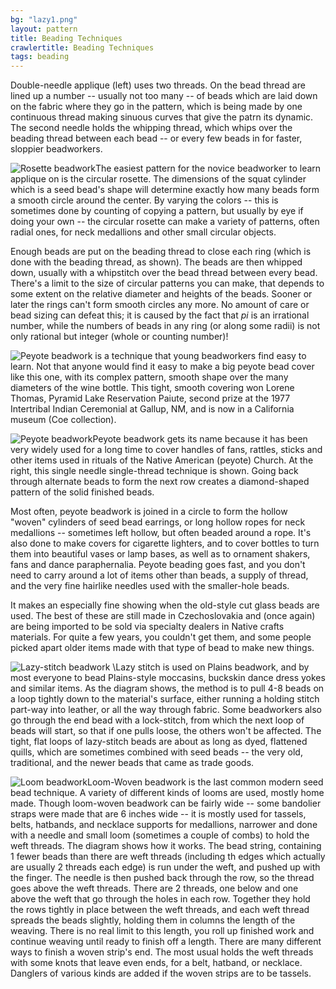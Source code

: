 ```yaml
---
bg: "lazy1.png"
layout: pattern
title: Beading Techniques
crawlertitle: Beading Techniques
tags: beading
---
```


Double-needle applique (left) uses two threads. On the bead thread are lined
up a number -- usually not too many -- of beads which are laid down on
the fabric where they go in the pattern, which is being made by one
continuous thread making sinuous curves that give the patrn its
dynamic. The second needle holds the whipping thread, which whips over
the beading thread between each bead -- or every few beads in for
faster, sloppier beadworkers.

![Rosette beadwork]({{site.url}}/{{site.baseurl}}/assets/images/rosette.png)The
easiest pattern for the novice beadworker to learn applique on is the
circular rosette. The dimensions of
the squat cylinder which is a seed bead's shape will determine exactly
how many beads form a smooth circle around the center. By varying the
colors -- this is sometimes done by counting of copying a pattern, but
usually by eye if doing your own -- the circular rosette can make a
variety of patterns, often radial ones, for neck medallions and other
small circular objects.

Enough beads are put on the beading
thread to close each ring (which is done with the beading thread, as
shown). The beads are then whipped down, usually with a whipstitch over
the bead thread between every bead. There's a limit to the size of
circular patterns you can make, that depends to some extent on the
relative diameter and heights of the beads. Sooner or later the rings
can't form smooth circles any more. No amount of care or bead sizing
can defeat this; it is caused by the fact that <i>pi</i> is an
irrational number, while the numbers of beads in any ring (or along
some radii) is not only rational but integer (whole or counting
number)!

![Peyote beadwork]({{site.url}}/{{site.baseurl}}/assets/images/bottle.png)
is a technique that young beadworkers find easy to learn. Not that
anyone would find it easy to make a big peyote bead cover like this
one, with its complex pattern, smooth shape over the many diameters of
the wine bottle. This tight, smooth covering won Lorene Thomas, Pyramid
Lake Reservation Paiute, second prize at the 1977 Intertribal Indian
Ceremonial at Gallup, NM, and is now in a California museum (Coe
collection).

![Peyote beadwork]({{site.url}}/{{site.baseurl}}/assets/images/peyoteb.png)Peyote
beadwork gets its name because it has been very widely used for a long
time to cover handles of fans, rattles, sticks and other items used in
rituals of the Native American (peyote) Church. At the right, this
single needle single-thread technique is shown. Going back through
alternate beads to form the next row creates a diamond-shaped pattern
of the solid finished beads.

Most often, peyote beadwork is joined
in a circle to form the hollow "woven" cylinders of seed bead earrings,
or long hollow ropes for neck medallions -- sometimes left hollow, but
often beaded around a rope. It's also done to make covers for cigarette
lighters, and to cover bottles to turn them into beautiful vases or
lamp bases, as well as to ornament shakers, fans and dance
paraphernalia. Peyote beading goes fast, and you don't need to carry
around a lot of items other than beads, a supply of thread, and the
very fine hairlike needles used with the smaller-hole beads.

It makes an especially fine showing
when the old-style cut glass beads are used. The best of these are
still made in Czechoslovakia and (once again) are being imported to be
sold via specialty dealers in Native crafts materials. For quite a few
years, you couldn't get them, and some people picked apart older items
made with that type of bead to make new things.

![Lazy-stitch beadwork]({{site.url}}/{{site.baseurl}}/assets/images/lazy1.png)
\Lazy stitch is used on Plains beadwork, and by 
most everyone to bead
Plains-style moccasins, buckskin dance dress yokes and similar items.
As the diagram shows, the method is to
pull 4-8 beads on a loop tightly down to the material's surface, either
running a holding stitch part-way into leather, or all the way through
fabric. Some beadworkers also go through the end bead with a
lock-stitch, from which the next loop of beads will start, so that if
one pulls loose, the others won't be affected. The tight, flat loops of
lazy-stitch beads are about as long as dyed, flattened quills, which
are sometimes combined with seed beads -- the very old, traditional,
and the newer beads that came as trade goods.

![Loom beadwork]({{site.url}}/{{site.baseurl}}/assets/images/loom.png)Loom-Woven beadwork is the last common modern seed bead 
technique. A variety of different
kinds of looms are used, mostly home made. Though loom-woven beadwork
can be fairly wide -- some bandolier straps were made that are 6 inches
wide -- it is mostly used for tassels, belts, hatbands, and necklace
supports for medallions, narrower and done with a needle and small loom
(sometimes a couple of combs) to hold the weft threads. The diagram shows how it works. The bead
string, containing 1 fewer beads than there are weft threads (including
th edges which actually are usually 2 threads each edge) is run under
the weft, and pushed up with the finger. The needle is then pushed back
through the row, so the thread goes above the weft threads. There are 2
threads, one below and one above the weft that go through the holes in
each row. Together they hold the rows tightly in place between the weft
threads, and each weft thread spreads the beads slightly, holding them
in columns the length of the weaving. There is no real limit to this
length, you roll up finished work and continue weaving until ready to
finish off a length. There are many different ways to finish a woven
strip's end. The most usual holds the weft threads with some knots that
leave even ends, for a belt, hatband, or necklace. Danglers of various
kinds are added if the woven strips are to be tassels.
